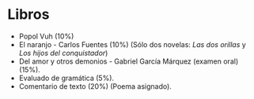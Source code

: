 # Libros

- Popol Vuh (10%)
- El naranjo  - Carlos Fuentes (10%) (Sólo dos novelas: *Las dos orillas* y *Los hijos del conquistador*)
- Del amor y otros demonios - Gabriel García Márquez (examen oral) (15%).
- Evaluado de gramática (5%).
- Comentario de texto (20%) (Poema asignado).